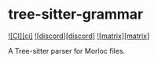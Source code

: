 # tree-sitter-grammar

[![CI][ci]](https://github.com/morloc-project/tree-sitter-grammar/actions/workflows/ci.yml)
[![discord][discord]](https://discord.gg/w7nTvsVJhm)
[![matrix][matrix]](https://matrix.to/#/#tree-sitter-chat:matrix.org)
<!-- NOTE: uncomment these if you're publishing packages: -->
<!-- [![npm][npm]](https://www.npmjs.com/package/tree-sitter-grammar) -->
<!-- [![crates][crates]](https://crates.io/crates/tree-sitter-grammar) -->
<!-- [![pypi][pypi]](https://pypi.org/project/tree-sitter-grammar/) -->

A Tree-sitter parser for Morloc files.

<!-- NOTE: add the grammar's references here -->
<!-- [ci]: https://img.shields.io/github/actions/workflow/status/morloc-project/tree-sitter-grammar/ci.yml?logo=github&label=CI -->
<!-- [discord]: https://img.shields.io/discord/1063097320771698699?logo=discord&label=discord                                   -->
<!-- [matrix]: https://img.shields.io/matrix/tree-sitter-chat%3Amatrix.org?logo=matrix&label=matrix                             -->
<!-- [npm]: https://img.shields.io/npm/v/tree-sitter-grammar?logo=npm                                                           -->
<!-- [crates]: https://img.shields.io/crates/v/tree-sitter-grammar?logo=rust                                                    -->
<!-- [pypi]: https://img.shields.io/pypi/v/tree-sitter-grammar?logo=pypi&logoColor=ffd242                                       -->
